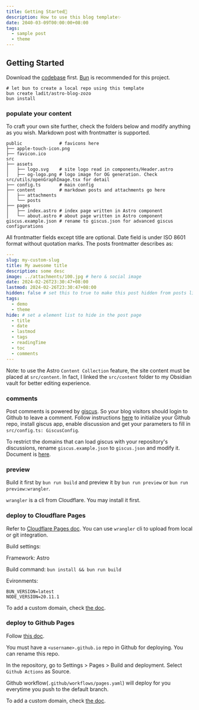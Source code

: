 ```yaml
---
title: Getting Started🚀
description: How to use this blog template✨
date: 2040-03-09T00:00:00+08:00
tags:
  - sample post
  - theme
---
```


## Getting Started

Download the [codebase](https://github.com/ladit/astro-blog-zozo) first. [Bun](https://bun.sh) is recommended for this project.

```shell
# let bun to create a local repo using this template
bun create ladit/astro-blog-zozo
bun install
```

### populate your content

To craft your own site further, check the folders below and modify anything as you wish. Markdown post with frontmatter is supported.

```
public              # favicons here
├── apple-touch-icon.png
├── favicon.ico
src
├── assets
│   ├── logo.svg    # site logo read in components/Header.astro
│   ├── og-logo.png # logo image for OG generation. Check src/utils/openGraphImage.tsx for detail
├── config.ts       # main config
├── content         # markdown posts and attachments go here
│   ├── attachments
│   └── posts
├── pages
│   ├── index.astro # index page written in Astro component
│   └── about.astro # about page written in Astro component
giscus.example.json # rename to giscus.json for advanced giscus configurations
```

All frontmatter fields except title are optional. Date field is under ISO 8601 format without quotation marks.
The posts frontmatter describes as:

```yaml
---
slug: my-custom-slug
title: My awesome title
description: some desc
image: ../attachments/100.jpg # hero & social image
date: 2024-02-26T23:30:47+08:00
lastmod: 2024-02-26T23:30:47+08:00
hidden: false # set this to true to make this post hidden from posts list. But the uri is still accessable.
tags:
  - demo
  - theme
hide: # set a element list to hide in the post page
  - title
  - date
  - lastmod
  - tags
  - readingTime
  - toc
  - comments
---
```

Note: to use the Astro `Content Collection` feature, the site content must be placed at `src/content`. In fact, I linked the `src/content` folder to my Obsidian vault for better editing experience.

### comments

Post comments is powered by [giscus](https://github.com/giscus/giscus). So your blog visitors should login to Github to leave a comment. Follow instructions [here](https://giscus.app/) to initialize your Github repo, install giscus app, enable discussion and get your parameters to fill in `src/config.ts: GiscusConfig`.

To restrict the domains that can load giscus with your repository's discussions, rename `giscus.example.json` to `giscus.json` and modify it. Document is [here](https://github.com/giscus/giscus/blob/main/ADVANCED-USAGE.md).

### preview

Build it first by `bun run build` and preview it by `bun run preview` or `bun run preview:wrangler`.

`wrangler` is a cli from Cloudflare. You may install it first.

### deploy to Cloudflare Pages

Refer to [Cloudflare Pages doc](https://developers.cloudflare.com/pages/). You can use `wrangler` cli to upload from local or git integration.

Build settings:

Framework: Astro

Build command: `bun install && bun run build`

Evironments:

```shell
BUN_VERSION=latest
NODE_VERSION=20.11.1
```

To add a custom domain, check [the doc](https://developers.cloudflare.com/pages/configuration/custom-domains/).

### deploy to Github Pages

Follow [this doc](https://docs.github.com/en/pages/getting-started-with-github-pages/creating-a-github-pages-site).

You must have a `<username>.github.io` repo in Github for deploying. You can rename this repo.

In the repository, go to Settings > Pages > Build and deployment. Select `Github Actions` as Source.

Github workflow(`.github/workflows/pages.yaml`) will deploy for you everytime you push to the default branch.

To add a custom domain, check [the doc](https://docs.github.com/en/pages/configuring-a-custom-domain-for-your-github-pages-site/about-custom-domains-and-github-pages).
